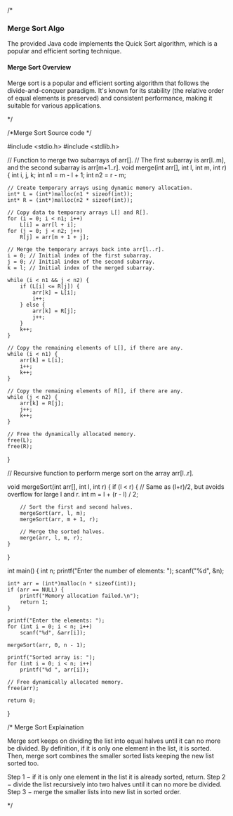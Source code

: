 /*

### Merge Sort Algo
The provided Java code implements the Quick Sort algorithm, which is a popular and efficient sorting technique.

#### Merge Sort Overview

Merge sort is a popular and efficient sorting algorithm that follows the divide-and-conquer paradigm. It's known for its stability (the relative order of equal elements is preserved) and consistent performance, making it suitable for various applications. 

*/

/*Merge Sort Source code  */

#include <stdio.h>
#include <stdlib.h>

// Function to merge two subarrays of arr[].
// The first subarray is arr[l..m], and the second subarray is arr[m+1..r].
void merge(int arr[], int l, int m, int r) {
    int i, j, k;
    int n1 = m - l + 1;
    int n2 = r - m;

    // Create temporary arrays using dynamic memory allocation.
    int* L = (int*)malloc(n1 * sizeof(int));
    int* R = (int*)malloc(n2 * sizeof(int));

    // Copy data to temporary arrays L[] and R[].
    for (i = 0; i < n1; i++)
        L[i] = arr[l + i];
    for (j = 0; j < n2; j++)
        R[j] = arr[m + 1 + j];

    // Merge the temporary arrays back into arr[l..r].
    i = 0; // Initial index of the first subarray.
    j = 0; // Initial index of the second subarray.
    k = l; // Initial index of the merged subarray.

    while (i < n1 && j < n2) {
        if (L[i] <= R[j]) {
            arr[k] = L[i];
            i++;
        } else {
            arr[k] = R[j];
            j++;
        }
        k++;
    }

    // Copy the remaining elements of L[], if there are any.
    while (i < n1) {
        arr[k] = L[i];
        i++;
        k++;
    }

    // Copy the remaining elements of R[], if there are any.
    while (j < n2) {
        arr[k] = R[j];
        j++;
        k++;
    }

    // Free the dynamically allocated memory.
    free(L);
    free(R);
}

// Recursive function to perform merge sort on the array arr[l..r].

void mergeSort(int arr[], int l, int r) {
    if (l < r) {
        // Same as (l+r)/2, but avoids overflow for large l and r.
        int m = l + (r - l) / 2;

        // Sort the first and second halves.
        mergeSort(arr, l, m);
        mergeSort(arr, m + 1, r);

        // Merge the sorted halves.
        merge(arr, l, m, r);
    }
}

int main() {
    int n;
    printf("Enter the number of elements: ");
    scanf("%d", &n);

    int* arr = (int*)malloc(n * sizeof(int));
    if (arr == NULL) {
        printf("Memory allocation failed.\n");
        return 1;
    }

    printf("Enter the elements: ");
    for (int i = 0; i < n; i++)
        scanf("%d", &arr[i]);

    mergeSort(arr, 0, n - 1);

    printf("Sorted array is: ");
    for (int i = 0; i < n; i++)
        printf("%d ", arr[i]);

    // Free dynamically allocated memory.
    free(arr);

    return 0;
}


    

/*
Merge Sort Explaination

Merge sort keeps on dividing the list into equal halves until it can no more be divided. By definition, if it is only one element in the list, it is sorted. Then, merge sort combines the smaller sorted lists keeping the new list sorted too.

Step 1 − if it is only one element in the list it is already sorted, return.
Step 2 − divide the list recursively into two halves until it can no more be divided.
Step 3 − merge the smaller lists into new list in sorted order.

*/
